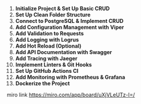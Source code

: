 1. **Initialize Project & Set Up Basic CRUD**
2. **Set Up Clean Folder Structure**
3. **Connect to PostgreSQL & Implement CRUD**
4. **Add Configuration Management with Viper**
5. **Add Validation to Requests**
6. **Add Logging with Logrus**
7. **Add Hot Reload (Optional)**
8. **Add API Documentation with Swagger**
9. **Add Tracing with Jaeger**
10. **Implement Linters & Git Hooks**
11. **Set Up GitHub Actions CI**
12. **Add Monitoring with Prometheus & Grafana**
13. **Dockerize the Project**

miro link https://miro.com/app/board/uXjVLeUTz-I=/